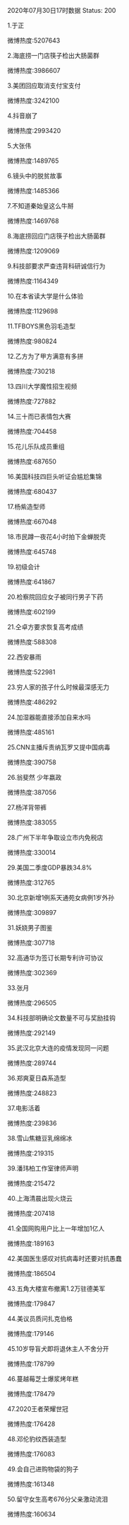 2020年07月30日17时数据
Status: 200

1.于正

微博热度:5207643

2.海底捞一门店筷子检出大肠菌群

微博热度:3986607

3.美团回应取消支付宝支付

微博热度:3242100

4.抖音崩了

微博热度:2993420

5.大张伟

微博热度:1489765

6.镜头中的脱贫故事

微博热度:1485366

7.不知道秦始皇这么牛掰

微博热度:1469768

8.海底捞回应门店筷子检出大肠菌群

微博热度:1209069

9.科技部要求严查违背科研诚信行为

微博热度:1164349

10.在本省读大学是什么体验

微博热度:1129698

11.TFBOYS黑色羽毛造型

微博热度:980824

12.乙方为了甲方满意有多拼

微博热度:730218

13.四川大学魔性招生视频

微博热度:727882

14.三十而已表情包大赛

微博热度:704458

15.花儿乐队成员重组

微博热度:687650

16.美国科技四巨头听证会尴尬集锦

微博热度:680437

17.杨紫造型师

微博热度:667048

18.市民蹲一夜花4小时拍下金蝉脱壳

微博热度:645748

19.初级会计

微博热度:641867

20.检察院回应女子被同行男子下药

微博热度:602199

21.仝卓方要求恢复高考成绩

微博热度:588308

22.西安暴雨

微博热度:522981

23.穷人家的孩子什么时候最深感无力

微博热度:486292

24.加湿器能直接添加自来水吗

微博热度:485161

25.CNN主播斥责纳瓦罗又提中国病毒

微博热度:390758

26.翁斐然 少年嬴政

微博热度:387056

27.杨洋背带裤

微博热度:383055

28.广州下半年争取设立市内免税店

微博热度:330014

29.美国二季度GDP暴跌34.8%

微博热度:312765

30.北京新增1例系天通苑女病例1岁外孙

微博热度:309897

31.妖娆男子图鉴

微博热度:307718

32.高通华为签订长期专利许可协议

微博热度:302369

33.张月

微博热度:296505

34.科技部明确论文数量不可与奖励挂钩

微博热度:292149

35.武汉北京大连的疫情发现同一问题

微博热度:289744

36.郑爽夏日森系造型

微博热度:248823

37.电影活着

微博热度:239836

38.雪山焦糖豆乳绵绵冰

微博热度:219315

39.潘玮柏工作室律师声明

微博热度:215472

40.上海清晨出现火烧云

微博热度:207418

41.全国网购用户比上一年增加1亿人

微博热度:189163

42.美国医生感叹对抗病毒时还要对抗愚蠢

微博热度:186504

43.五角大楼宣布撤离1.2万驻德美军

微博热度:179847

44.美议员质问扎克伯格

微博热度:179146

45.10岁导盲犬即将退休主人不舍分开

微博热度:178799

46.蔓越莓芝士爆浆烤年糕

微博热度:178479

47.2020王者荣耀世冠

微博热度:176428

48.邓伦豹纹西装造型

微博热度:176083

49.会自己进购物袋的狗子

微博热度:161348

50.留守女生高考676分父亲激动流泪

微博热度:160634

